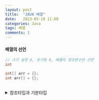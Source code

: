 ```yaml
---
layout: post
title:  "JAVA 배열"
date:   2023-05-10 11:00
categories: Java
tags: 배열  
comments: 1
---
```


#### 배열의 선언
```java
// 크기 설정 X, 초기화 X, 배열의 참조변수만 선언
int

int[] arr = {};		
int arr[] = {};	



```

<details>
<summary>참조타입과 기본타입</summary>

내용 내용 내용..... <!-- summary 아래 한칸 공백 필요 -->
</details>